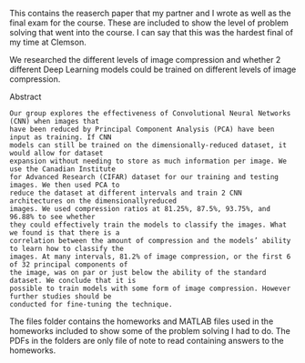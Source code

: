 This contains the reaserch paper that my partner and I wrote as well as the
final exam for the course. These are included to show the level of problem solving
that went into the course. I can say that this was the hardest final of my time at Clemson.

We researched the different levels of image compression and whether 2  different
Deep Learning models could  be trained on different levels of image compression. 

Abstract
```
Our group explores the effectiveness of Convolutional Neural Networks (CNN) when images that
have been reduced by Principal Component Analysis (PCA) have been input as training. If CNN
models can still be trained on the dimensionally-reduced dataset, it would allow for dataset
expansion without needing to store as much information per image. We use the Canadian Institute
for Advanced Research (CIFAR) dataset for our training and testing images. We then used PCA to
reduce the dataset at different intervals and train 2 CNN architectures on the dimensionallyreduced
images. We used compression ratios at 81.25%, 87.5%, 93.75%, and 96.88% to see whether
they could effectively train the models to classify the images. What we found is that there is a
correlation between the amount of compression and the models’ ability to learn how to classify the
images. At many intervals, 81.2% of image compression, or the first 6 of 32 principal components of
the image, was on par or just below the ability of the standard dataset. We conclude that it is
possible to train models with some form of image compression. However further studies should be
conducted for fine-tuning the technique.
```

The files folder contains the homeworks and MATLAB files
used in the homeworks included to show some of the problem solving I had to do.
The PDFs in the folders are only file of note to read containing answers to the homeworks.
